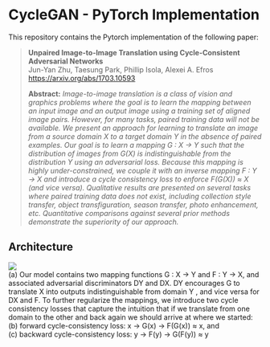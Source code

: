 # CycleGAN - PyTorch Implementation

This repository contains the Pytorch implementation of the following paper:
>**Unpaired Image-to-Image Translation using Cycle-Consistent Adversarial Networks**</br>
>Jun-Yan Zhu, Taesung Park, Phillip Isola, Alexei A. Efros</br>
>https://arxiv.org/abs/1703.10593
>
>**Abstract:** _Image-to-image translation is a class of vision and graphics problems where the goal is to learn the mapping between an input image and an output image using a training set of aligned image pairs. However, for many tasks, paired training data will not be available. We present an approach for learning to translate an image from a source domain X to a target domain Y in the absence of paired examples. Our goal is to learn a mapping G : X → Y such that the distribution of images from G(X) is indistinguishable from the distribution Y using an adversarial loss. Because this mapping is highly under-constrained, we couple it with an inverse mapping F : Y → X and introduce a cycle consistency loss to enforce F(G(X)) ≈ X (and vice versa). Qualitative results are presented on several tasks where paired training data does not exist, including collection style transfer, object transfiguration, season transfer, photo enhancement, etc. Quantitative comparisons against several prior methods demonstrate the superiority of our approach._

## Architecture
<img src="https://user-images.githubusercontent.com/50144683/233066107-57c019b0-6357-4a2d-849a-a04f6b355971.png"></br>
(a) Our model contains two mapping functions G : X → Y and F : Y → X, and associated adversarial discriminators DY and DX. DY encourages G to translate X into outputs indistinguishable from domain Y , and vice versa for DX and F. To further regularize the mappings, we introduce two cycle consistency losses that capture the intuition that if we translate from one domain to the other and back again we should arrive at where we started:</br> 
(b) forward cycle-consistency loss: x → G(x) → F(G(x)) ≈ x, and </br>
(c) backward cycle-consistency loss: y → F(y) → G(F(y)) ≈ y </br>
